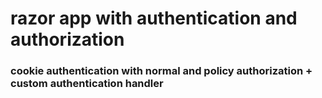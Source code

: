 # razor app with authentication and authorization

### cookie authentication with normal and policy authorization + custom authentication handler
